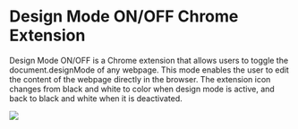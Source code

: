 # Design Mode ON/OFF Chrome Extension

Design Mode ON/OFF is a Chrome extension that allows users to toggle the document.designMode of any webpage. This mode enables the user to edit the content of the webpage directly in the browser. The extension icon changes from black and white to color when design mode is active, and back to black and white when it is deactivated.

![](videos/Design_Mode_ON-OFF.gif)


